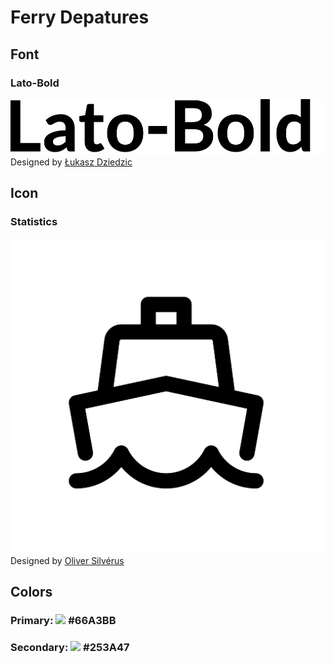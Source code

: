 # Ferry Depatures

## Font

### Lato-Bold

![](./wordmark.svg) </br>
Designed by [Łukasz Dziedzic](https://fonts.google.com/?query=%C5%81ukasz+Dziedzic)

## Icon

### Statistics

![](./icon.svg) </br>
Designed by [Oliver Silvérus](https://thenounproject.com/silverus/)

## Colors

### Primary: ![](https://singlecolorimage.com/get/66A3BB/15x15) #66A3BB

### Secondary: ![](https://singlecolorimage.com/get/253A47/15x15) #253A47
